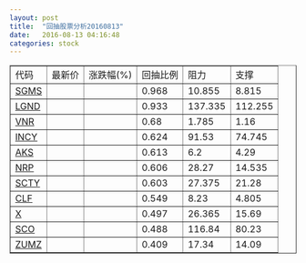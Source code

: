 ```yaml
---
layout: post
title:  "回抽股票分析20160813"
date:   2016-08-13 04:16:48
categories: stock
---
```

<script type="text/javascript">
var stockList = []
stockList.push('gb_sgms');
stockList.push('gb_lgnd');
stockList.push('gb_vnr');
stockList.push('gb_incy');
stockList.push('gb_aks');
stockList.push('gb_nrp');
stockList.push('gb_scty');
stockList.push('gb_clf');
stockList.push('gb_x');
stockList.push('gb_sco');
stockList.push('gb_zumz');
</script>
<table border="1">
 <tr>
 <td>代码</td>
 <td>最新价</td>
 <td>涨跌幅(%)</td>
 <td>回抽比例</td>
 <td>阻力</td>
 <td>支撑</td>
</tr>
  <tr id="sgms">
  <td><a href="http://stock.finance.sina.com.cn/usstock/quotes/SGMS.html" target="_blank">SGMS</a></td><td></td><td></td><td>0.968</td><td>10.855</td><td>8.815</td></tr>
  <tr id="lgnd">
  <td><a href="http://stock.finance.sina.com.cn/usstock/quotes/LGND.html" target="_blank">LGND</a></td><td></td><td></td><td>0.933</td><td>137.335</td><td>112.255</td></tr>
  <tr id="vnr">
  <td><a href="http://stock.finance.sina.com.cn/usstock/quotes/VNR.html" target="_blank">VNR</a></td><td></td><td></td><td>0.68</td><td>1.785</td><td>1.16</td></tr>
  <tr id="incy">
  <td><a href="http://stock.finance.sina.com.cn/usstock/quotes/INCY.html" target="_blank">INCY</a></td><td></td><td></td><td>0.624</td><td>91.53</td><td>74.745</td></tr>
  <tr id="aks">
  <td><a href="http://stock.finance.sina.com.cn/usstock/quotes/AKS.html" target="_blank">AKS</a></td><td></td><td></td><td>0.613</td><td>6.2</td><td>4.29</td></tr>
  <tr id="nrp">
  <td><a href="http://stock.finance.sina.com.cn/usstock/quotes/NRP.html" target="_blank">NRP</a></td><td></td><td></td><td>0.606</td><td>28.27</td><td>14.535</td></tr>
  <tr id="scty">
  <td><a href="http://stock.finance.sina.com.cn/usstock/quotes/SCTY.html" target="_blank">SCTY</a></td><td></td><td></td><td>0.603</td><td>27.375</td><td>21.28</td></tr>
  <tr id="clf">
  <td><a href="http://stock.finance.sina.com.cn/usstock/quotes/CLF.html" target="_blank">CLF</a></td><td></td><td></td><td>0.549</td><td>8.23</td><td>4.805</td></tr>
  <tr id="x">
  <td><a href="http://stock.finance.sina.com.cn/usstock/quotes/X.html" target="_blank">X</a></td><td></td><td></td><td>0.497</td><td>26.365</td><td>15.69</td></tr>
  <tr id="sco">
  <td><a href="http://stock.finance.sina.com.cn/usstock/quotes/SCO.html" target="_blank">SCO</a></td><td></td><td></td><td>0.488</td><td>116.84</td><td>80.23</td></tr>
  <tr id="zumz">
  <td><a href="http://stock.finance.sina.com.cn/usstock/quotes/ZUMZ.html" target="_blank">ZUMZ</a></td><td></td><td></td><td>0.409</td><td>17.34</td><td>14.09</td></tr>
</table>
